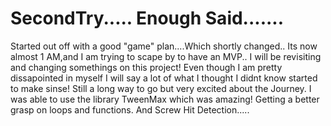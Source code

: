 # SecondTry..... Enough Said.......
Started out off with a good "game" plan....Which shortly changed.. Its now almost 1 AM,and I am trying to scape by to have an MVP.. I will be revisiting and changing somethings on this project! Even though I am pretty dissapointed in myself I will say  a lot of what I thought I didnt know started to make sinse! Still a long way to go but very excited about the Journey. I was able to use the library TweenMax which was amazing! Getting a better grasp on loops and functions. And Screw Hit Detection.....